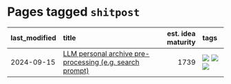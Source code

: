 # Pages tagged `shitpost`

|last_modified|title|est. idea maturity|tags
|:---|:---|---:|:---|
|2024-09-15|[LLM personal archive pre-processing (e.g. search prompt)](../personal_archive_prompt.md)|1739|[![](https://img.shields.io/badge/tag-public_good-dd597e)](../tags/public_good.md) [![](https://img.shields.io/badge/tag-publication-95bed6)](../tags/publication.md) [![](https://img.shields.io/badge/tag-shitpost-e13c2b)](../tags/shitpost.md)|